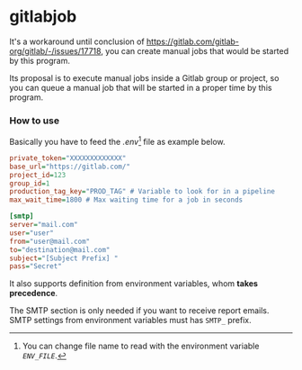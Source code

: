 # gitlabjob

It's a workaround until conclusion of <https://gitlab.com/gitlab-org/gitlab/-/issues/17718>,
you can create manual jobs that would be started by this program.

Its proposal is to execute manual jobs inside a Gitlab group or project, so you can queue a
manual job that will be started in a proper time by this program.

### How to use
Basically you have to feed the _.env_[^note] file as example below.

[^note]: You can change file name to read with the environment variable *`ENV_FILE`*.

```ini
private_token="XXXXXXXXXXXXX"
base_url="https://gitlab.com/"
project_id=123
group_id=1
production_tag_key="PROD_TAG" # Variable to look for in a pipeline
max_wait_time=1800 # Max waiting time for a job in seconds

[smtp]
server="mail.com"
user="user"
from="user@mail.com"
to="destination@mail.com"
subject="[Subject Prefix] "
pass="Secret"
```

It also supports definition from environment variables, whom **takes precedence**.

The SMTP section is only needed if you want to receive report emails.
SMTP settings from environment variables must has `SMTP_` prefix.

